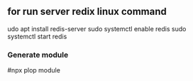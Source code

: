 

## for run server redix linux command 
udo apt install redis-server
sudo systemctl enable redis
sudo systemctl start redis

### Generate module
#npx plop module